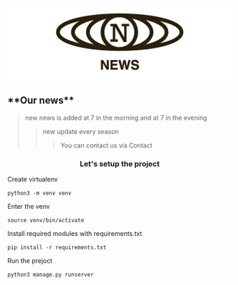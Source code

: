 
![Typing PNG](news.gif)</h3> 
<h2>**Our news**</h2>

> new news is added at 7 in the morning and at 7 in the evening
>> new update every season
>>> You can contact us via Contact
<h3 align="center">Let's setup the project</h3>

Create virtualenv

    python3 -m venv venv

Enter the venv

    source venv/bin/activate

Install required modules with requirements.txt


    pip install -r requirements.txt

Run the prejoct

    python3 manage.py runserver


